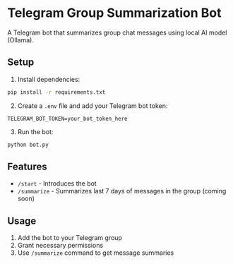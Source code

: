 # Telegram Group Summarization Bot

A Telegram bot that summarizes group chat messages using local AI model (Ollama).

## Setup

1. Install dependencies:
```bash
pip install -r requirements.txt
```

2. Create a `.env` file and add your Telegram bot token:
```
TELEGRAM_BOT_TOKEN=your_bot_token_here
```

3. Run the bot:
```bash
python bot.py
```

## Features

- `/start` - Introduces the bot
- `/summarize` - Summarizes last 7 days of messages in the group (coming soon)

## Usage

1. Add the bot to your Telegram group
2. Grant necessary permissions
3. Use `/summarize` command to get message summaries

